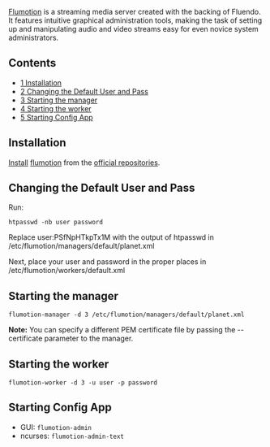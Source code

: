 [Flumotion](http://www.flumotion.net) is a streaming media server created with the backing of Fluendo. It features intuitive graphical administration tools, making the task of setting up and manipulating audio and video streams easy for even novice system administrators.

## Contents

*   [1 Installation](#Installation)
*   [2 Changing the Default User and Pass](#Changing_the_Default_User_and_Pass)
*   [3 Starting the manager](#Starting_the_manager)
*   [4 Starting the worker](#Starting_the_worker)
*   [5 Starting Config App](#Starting_Config_App)

## Installation

[Install](/index.php/Install "Install") [flumotion](https://www.archlinux.org/packages/?name=flumotion) from the [official repositories](/index.php/Official_repositories "Official repositories").

## Changing the Default User and Pass

Run:

```
htpasswd -nb user password

```

Replace user:PSfNpHTkpTx1M with the output of htpasswd in /etc/flumotion/managers/default/planet.xml

Next, place your user and password in the proper places in /etc/flumotion/workers/default.xml

## Starting the manager

```
flumotion-manager -d 3 /etc/flumotion/managers/default/planet.xml

```

**Note:** You can specify a different PEM certificate file by passing the --certificate parameter to the manager.

## Starting the worker

```
flumotion-worker -d 3 -u user -p password

```

## Starting Config App

*   GUI: `flumotion-admin`
*   ncurses: `flumotion-admin-text`